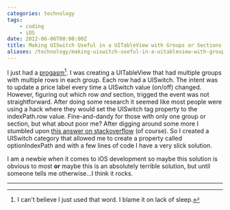 ```yaml
---
categories: technology
tags:
    - coding
    - iOS
date: 2012-06-06T00:00:00Z
title: Making UISwitch Useful in a UITableView with Groups or Sections
aliases: /technology/making-uiswitch-useful-in-a-uitableview-with-groups-or-sections/
---
```


I just had a [progasm][progasm][^fn-progasm]. I was creating a UITableView that had multiple groups with multiple rows in each group. Each row had a UISwitch. The intent was to update a price label every time a UISwitch value (on/off) changed. However, figuring out which row _and_ section, trigged the event was not straightforward. After doing some research it seemed like most people were using a hack where they would set the UISwitch tag property to the indexPath.row value. Fine-and-dandy for those with only one group or section, but what about poor me? After digging around some more I stumbled upon [this answer on stackoverflow][answer] (of course). So I created a UISwitch category that allowed me to create a property called optionIndexPath and with a few lines of code I have a very slick solution.

I am a newbie when it comes to iOS development so maybe this solution is obvious to most __or__ maybe this is an absolutely terrible solution, but until someone tells me otherwise...I think it rocks.

---

[^fn-progasm]: I can't believe I just used that word. I blame it on lack of sleep.

[progasm]: http://www.urbandictionary.com/define.php?term=Progasm "Definition of progasm"
[answer]: http://stackoverflow.com/a/5500525 "stackoverflow answer"
